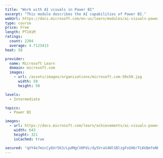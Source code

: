 ```yaml
---
title: "Work with AI visuals in Power BI"
excerpt: "This module describes the AI capabilities of Power BI."
webUrl: https://docs.microsoft.com/en-us/learn/modules/ai-visuals-power-bi/
type: course
price: Free
length: PT1H1M
ratings:
  count: 2204
  average: 4.7123413
heat: 58

provider:
  name: Microsoft Learn
  domain: microsoft.com
  images:
    - url: /assets/images/organizations/microsoft.com-50x50.jpg
      width: 50
      height: 50

levels:
  - Intermediate

topics:
  - Power BI

images:
  - url: https://docs.microsoft.com/learn/achievements/ai-visuals-power-bi-social.png
    width: 643
    height: 321
    isCached: true

secured: "qVY4e7mzcCyQVr563/LpdMgCV0Pdi/dy5VraS4NlSBlzgFoSH6rTLKUQmfeNROLoEQXas/ImBYyrbXbmr+fwIvzX/YeTiKbQ0/bf7YLX7ahoOELMjxv9EzTzuJv4yab7DqTu1fHEmIt+cJvE3ZTiJ55FS4Ros+NH6JPLobOPlatfQ1neB48ibXzJsY6u5et12xAenEX3JUazzvk6fAsxmwIKckG1knCDNZZJgcUU4y+DpzI/I7kmg8W2wuYwEuTsVu2cBfL3HkliZJu9jbEh3kIftlzxTu23a5MaF8FFBczxcjAh2fp1SkPbnk7/nJ7kzyrfFWR9hra9PORDeJPoEKD3wzq+5/ojN36n/obYtng8xh5BTVVIa2y6Bt2dOidiJa6QBtg5SvBb3Ct2HmRLb1Bv7HsW00SBFJuC70GSWOc=;7nQnp2kvuwHnlyargpAeqQ=="
---
```


